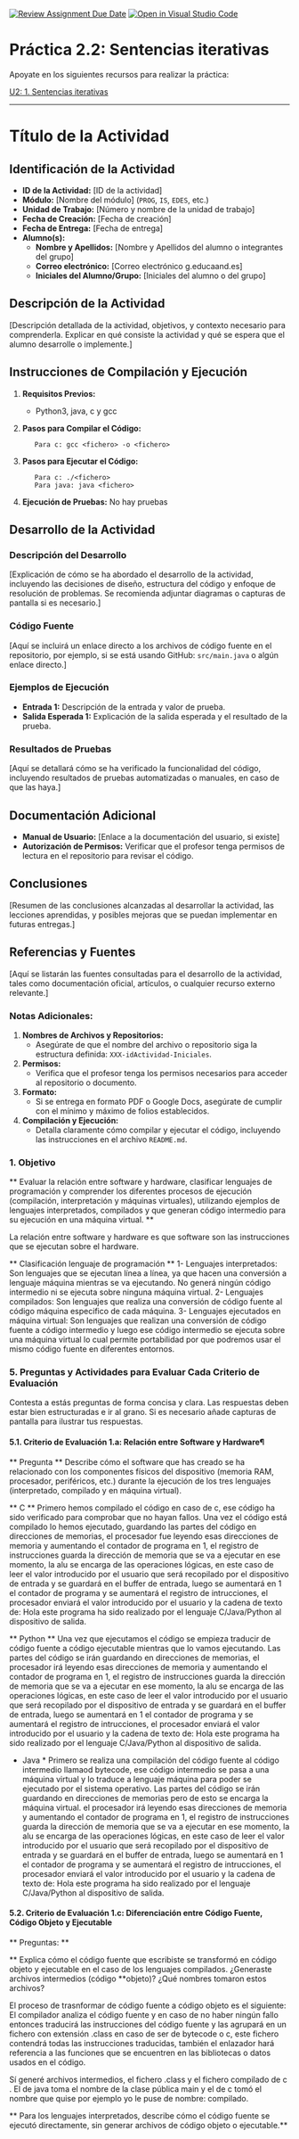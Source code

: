 [![Review Assignment Due Date](https://classroom.github.com/assets/deadline-readme-button-22041afd0340ce965d47ae6ef1cefeee28c7c493a6346c4f15d667ab976d596c.svg)](https://classroom.github.com/a/qQgBV5uk)
[![Open in Visual Studio Code](https://classroom.github.com/assets/open-in-vscode-2e0aaae1b6195c2367325f4f02e2d04e9abb55f0b24a779b69b11b9e10269abc.svg)](https://classroom.github.com/online_ide?assignment_repo_id=16621221&assignment_repo_type=AssignmentRepo)
# Práctica 2.2: Sentencias iterativas

Apoyate en los siguientes recursos para realizar la práctica:

[U2: 1. Sentencias iterativas](https://revilofe.github.io/section1/u02/practica/PROG-U2.-Practica002/)

---

# Título de la Actividad

## Identificación de la Actividad
- **ID de la Actividad:** [ID de la actividad]
- **Módulo:** [Nombre del módulo] (`PROG`, `IS`, `EDES`, etc.)
- **Unidad de Trabajo:** [Número y nombre de la unidad de trabajo]
- **Fecha de Creación:** [Fecha de creación]
- **Fecha de Entrega:** [Fecha de entrega]
- **Alumno(s):** 
  - **Nombre y Apellidos:** [Nombre y Apellidos del alumno o integrantes del grupo]
  - **Correo electrónico:** [Correo electrónico g.educaand.es]
  - **Iniciales del Alumno/Grupo:** [Iniciales del alumno o del grupo]

## Descripción de la Actividad
[Descripción detallada de la actividad, objetivos, y contexto necesario para comprenderla. Explicar en qué consiste la actividad y qué se espera que el alumno desarrolle o implemente.]

## Instrucciones de Compilación y Ejecución
1. **Requisitos Previos:**
   - Python3, java, c y gcc

2. **Pasos para Compilar el Código:**
   ```Para java: javac + <fichero>.java
      Para c: gcc <fichero> -o <fichero>
   ```

3. **Pasos para Ejecutar el Código:**
   ```Para python3: python3 + <fichero>
      Para c: ./<fichero>
      Para java: java <fichero>
   ```

4. **Ejecución de Pruebas:**
No hay pruebas

## Desarrollo de la Actividad
### Descripción del Desarrollo
[Explicación de cómo se ha abordado el desarrollo de la actividad, incluyendo las decisiones de diseño, estructura del código y enfoque de resolución de problemas. Se recomienda adjuntar diagramas o capturas de pantalla si es necesario.]

### Código Fuente
[Aquí se incluirá un enlace directo a los archivos de código fuente en el repositorio, por ejemplo, si se está usando GitHub: `src/main.java` o algún enlace directo.]

### Ejemplos de Ejecución
- **Entrada 1:** Descripción de la entrada y valor de prueba.
- **Salida Esperada 1:** Explicación de la salida esperada y el resultado de la prueba.

### Resultados de Pruebas
[Aquí se detallará cómo se ha verificado la funcionalidad del código, incluyendo resultados de pruebas automatizadas o manuales, en caso de que las haya.]

## Documentación Adicional
- **Manual de Usuario:** [Enlace a la documentación del usuario, si existe]
- **Autorización de Permisos:** Verificar que el profesor tenga permisos de lectura en el repositorio para revisar el código.

## Conclusiones
[Resumen de las conclusiones alcanzadas al desarrollar la actividad, las lecciones aprendidas, y posibles mejoras que se puedan implementar en futuras entregas.]

## Referencias y Fuentes
[Aquí se listarán las fuentes consultadas para el desarrollo de la actividad, tales como documentación oficial, artículos, o cualquier recurso externo relevante.]

### Notas Adicionales:
1. **Nombres de Archivos y Repositorios:**
   - Asegúrate de que el nombre del archivo o repositorio siga la estructura definida: `XXX-idActividad-Iniciales`.
2. **Permisos:**
   - Verifica que el profesor tenga los permisos necesarios para acceder al repositorio o documento.
3. **Formato:**
   - Si se entrega en formato PDF o Google Docs, asegúrate de cumplir con el mínimo y máximo de folios establecidos.
4. **Compilación y Ejecución:**
   - Detalla claramente cómo compilar y ejecutar el código, incluyendo las instrucciones en el archivo `README.md`.


### 1. Objetivo
** Evaluar la relación entre software y hardware, clasificar lenguajes de programación y comprender los diferentes procesos de ejecución (compilación, interpretación y 
máquinas virtuales), utilizando ejemplos de lenguajes interpretados, compilados y que generan código intermedio para su ejecución en una máquina virtual. **


La relación entre software y hardware es que software son las instrucciones que se ejecutan sobre el hardware.

** Clasificación lenguaje de programación **
    1- Lenguajes interpretados: Son lenguajes que se ejecutan línea a línea, ya que hacen una conversión a lenguaje máquina mientras se va ejecutando. No generá ningún código intermedio ni se ejecuta sobre ninguna máquina virtual.
    2- Lenguajes compilados: Son lenguajes que realiza una conversión de código fuente al código máquina especifico de cada máquina.
    3- Lenguajes ejecutados en máquina virtual: Son lenguajes que realizan una conversión de código fuente a código intermedio y luego ese código intermedio se ejecuta sobre una máquina virtual lo cual permite portabilidad por que podremos usar el mismo código fuente en diferentes entornos.


### 5. Preguntas y Actividades para Evaluar Cada Criterio de Evaluación
Contesta a estás preguntas de forma concisa y clara. Las respuestas deben estar bien estructuradas e ir al grano. Si es necesario añade capturas de pantalla para ilustrar tus respuestas.
#### 5.1. Criterio de Evaluación 1.a: Relación entre Software y Hardware¶
** Pregunta **
Describe cómo el software que has creado se ha relacionado con los componentes físicos del dispositivo (memoria RAM, procesador, periféricos, etc.) durante la ejecución de los tres lenguajes (interpretado, compilado y en máquina virtual).

** C **
Primero hemos compilado el código en caso de c, ese código ha sido verificado para comprobar que no hayan fallos.
Una vez el código está compilado lo hemos ejecutado, guardando las partes del código en direcciones de memorias, 
el procesador fue leyendo esas direcciones de memoria y aumentando el contador de programa en 1,
el registro de instrucciones guarda la dirección de memoria que se va a ejecutar en ese momento,
la alu se encarga de las operaciones lógicas, en este caso de leer el valor introducido por el usuario que será recopilado por el dispositivo de entrada y se guardará en el buffer de entrada, luego se aumentará en 1 el contador de programa y se aumentará el registro de intrucciones, el procesador enviará el valor introducido por el usuario y la cadena de texto de: Hola este programa ha sido realizado por el lenguaje C/Java/Python al dispositivo de salida.

** Python **
Una vez que ejecutamos el código se empieza traducir de código fuente a código ejecutable mientras que lo vamos ejecutando.
Las partes del código se  irán guardando en direcciones de memorias, 
el procesador irá leyendo esas direcciones de memoria y aumentando el contador de programa en 1,
el registro de instrucciones guarda la dirección de memoria que se va a ejecutar en ese momento,
la alu se encarga de las operaciones lógicas, en este caso de leer el valor introducido por el usuario que será recopilado por el dispositivo de entrada y se guardará en el buffer de entrada, luego se aumentará en 1 el contador de programa y se aumentará el registro de intrucciones, el procesador enviará el valor introducido por el usuario y la cadena de texto de: Hola este programa ha sido realizado por el lenguaje C/Java/Python al dispositivo de salida.

* Java *
Primero se realiza una compilación del código fuente al código intermedio llamaod bytecode, ese código intermedio se pasa a una máquina virtual y lo traduce a lenguaje máquina para poder se ejecutado por el sistema operativo.
Las partes del código se  irán guardando en direcciones de memorias pero de esto se encarga la máquina virtual.
el procesador irá leyendo esas direcciones de memoria y aumentando el contador de programa en 1,
el registro de instrucciones guarda la dirección de memoria que se va a ejecutar en ese momento,
la alu se encarga de las operaciones lógicas, en este caso de leer el valor introducido por el usuario que será recopilado por el dispositivo de entrada y se guardará en el buffer de entrada, luego se aumentará en 1 el contador de programa y se aumentará el registro de intrucciones, el procesador enviará el valor introducido por el usuario y la cadena de texto de: Hola este programa ha sido realizado por el lenguaje C/Java/Python al dispositivo de salida.

#### 5.2. Criterio de Evaluación 1.c: Diferenciación entre Código Fuente, Código Objeto y Ejecutable
** Preguntas: **

** Explica cómo el código fuente que escribiste se transformó en código objeto y ejecutable en el caso de los lenguajes compilados. ¿Generaste archivos intermedios (código **objeto)? ¿Qué nombres tomaron estos archivos?

El proceso de trasnformar de código fuente a código objeto es el siguiente:
El compilador analiza el código fuente y en caso de no haber ningún fallo entonces traducirá las instrucciones del código fuente y las agrupará en un fichero con extensión .class en caso de ser de bytecode o c, este fichero contendrá todas las instrucciones traducidas, también el enlazador hará referencia a las funciones que se encuentren en las bibliotecas o datos usados en el código.

Sí generé archivos intermedios, el fichero .class y el fichero compilado de c .
El de java toma el nombre de la clase pública main y el de c tomó el nombre que quise por ejemplo yo le puse de nombre: compilado.


** Para los lenguajes interpretados, describe cómo el código fuente se ejecutó directamente, sin generar archivos de código objeto o ejecutable.** 

